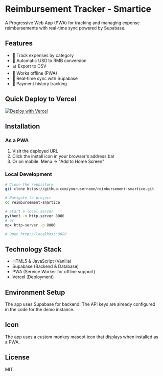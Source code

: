 # Reimbursement Tracker - Smartice

A Progressive Web App (PWA) for tracking and managing expense reimbursements with real-time sync powered by Supabase.

## Features

- 💼 Track expenses by category
- 💱 Automatic USD to RMB conversion
- 📊 Export to CSV
- 📱 Works offline (PWA)
- 🔄 Real-time sync with Supabase
- 📜 Payment history tracking

## Quick Deploy to Vercel

[![Deploy with Vercel](https://vercel.com/button)](https://vercel.com/new/clone?repository-url=https://github.com/yourusername/reimbursement-smartice)

## Installation

### As a PWA

1. Visit the deployed URL
2. Click the install icon in your browser's address bar
3. Or on mobile: Menu → "Add to Home Screen"

### Local Development

```bash
# Clone the repository
git clone https://github.com/yourusername/reimbursement-smartice.git

# Navigate to project
cd reimbursement-smartice

# Start a local server
python3 -m http.server 8080
# or
npx http-server -p 8080

# Open http://localhost:8080
```

## Technology Stack

- HTML5 & JavaScript (Vanilla)
- Supabase (Backend & Database)
- PWA (Service Worker for offline support)
- Vercel (Deployment)

## Environment Setup

The app uses Supabase for backend. The API keys are already configured in the code for the demo instance.

## Icon

The app uses a custom monkey mascot icon that displays when installed as a PWA.

## License

MIT